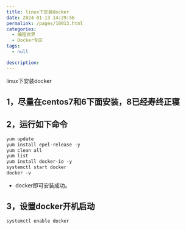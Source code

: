 ```yaml
---
title: linux下安装docker
date: 2024-01-13 14:29:56
permalink: /pages/10013.html
categories: 
  - 编程世界
  - Docker专区
tags: 
  - null

description: 
---
```


linux下安装docker

## 1，尽量在centos7和6下面安装，8已经寿终正寝



## 2，运行如下命令

```dockerfile
yum update
yum install epel-release -y
yum clean all
yum list
yum install docker-io -y
systemctl start docker
docker -v
```
- docker即可安装成功。

## 3，设置docker开机启动
```dockerfile
systemctl enable docker
```

